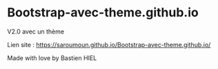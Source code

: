 # Bootstrap-avec-theme.github.io
V2.0 avec un thème

Lien site : https://saroumoun.github.io/Bootstrap-avec-theme.github.io/

Made with love by Bastien HIEL

